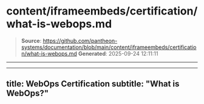 # content/iframeembeds/certification/what-is-webops.md

> **Source**: https://github.com/pantheon-systems/documentation/blob/main/content/iframeembeds/certification/what-is-webops.md
> **Generated**: 2025-09-24 12:11:11

---

---
title: WebOps Certification
subtitle: "What is WebOps?"
---

<Partial file="certification-guide/what-is-webops.md" />
